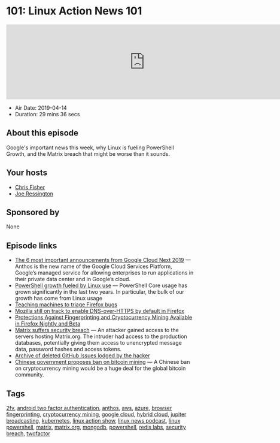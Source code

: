 # 101: Linux Action News 101

<iframe src="https://player.fireside.fm/v2/DAcK9LdX+bK5yPyaO?theme=dark" width="740" height="200" frameborder="0" scrolling="no"></iframe>

* Air Date: 2019-04-14
* Duration: 29 mins 36 secs

## About this episode

Google's important news this week, why Linux is fueling PowerShell Growth, and the Matrix breach that might be worse than it sounds.

## Your hosts
* [Chris Fisher](https://linuxactionnews.com/hosts/chris)
* [Joe Ressington](https://linuxactionnews.com/hosts/joe)

## Sponsored by

None



## Episode links

  * [The 6 most important announcements from Google Cloud Next 2019](https://techcrunch.com/2019/04/10/the-6-most-important-announcements-from-google-cloud-next-2019/ "The 6 most important announcements from Google Cloud Next 2019") — Anthos is the new name of the Google Cloud Services Platform, Google’s managed service for allowing enterprises to run applications in their private data center and in Google’s cloud. 
  * [PowerShell growth fueled by Linux use](https://devblogs.microsoft.com/powershell/the-next-release-of-powershell-powershell-7/ "PowerShell growth fueled by Linux use") — PowerShell Core usage has grown significantly in the last two years. In particular, the bulk of our growth has come from Linux usage
  * [Teaching machines to triage Firefox bugs](https://hacks.mozilla.org/2019/04/teaching-machines-to-triage-firefox-bugs/ "Teaching machines to triage Firefox bugs")
  * [Mozilla still on track to enable DNS-over-HTTPS by default in Firefox](https://www.ghacks.net/2019/04/10/mozilla-still-on-track-to-enable-dns-over-https-by-default-in-firefox/ "Mozilla still on track to enable DNS-over-HTTPS by default in Firefox")
  * [Protections Against Fingerprinting and Cryptocurrency Mining Available in Firefox Nightly and Beta](https://blog.mozilla.org/futurereleases/2019/04/09/protections-against-fingerprinting-and-cryptocurrency-mining-available-in-firefox-nightly-and-beta/ "Protections Against Fingerprinting and Cryptocurrency Mining Available in Firefox Nightly and Beta")
  * [Matrix suffers security breach](https://matrix.org/blog/2019/04/11/security-incident/ "Matrix suffers security breach") — An attacker gained access to the servers hosting Matrix.org. The intruder had access to the production databases, potentially giving them access to unencrypted message data, password hashes and access tokens. 
  * [Archive of deleted GitHub Issues lodged by the hacker](https://web.archive.org/web/20190412081930/https://github.com/matrix-org/matrix.org/issues "Archive of deleted GitHub Issues lodged by the hacker")
  * [Chinese government proposes ban on bitcoin mining](https://arstechnica.com/tech-policy/2019/04/chinese-government-proposes-ban-on-bitcoin-mining/ "Chinese government proposes ban on bitcoin mining") — A Chinese ban on cryptocurrency mining would be a huge deal for the global bitcoin community. 



## Tags

[2fv](https://linuxactionnews.com/tags/2fv), [android two factor authentication](https://linuxactionnews.com/tags/android%20two%20factor%20authentication), [anthos](https://linuxactionnews.com/tags/anthos), [aws](https://linuxactionnews.com/tags/aws), [azure](https://linuxactionnews.com/tags/azure), [browser fingerprinting](https://linuxactionnews.com/tags/browser%20fingerprinting), [cryptocurrency mining](https://linuxactionnews.com/tags/cryptocurrency%20mining), [google cloud](https://linuxactionnews.com/tags/google%20cloud), [hybrid cloud](https://linuxactionnews.com/tags/hybrid%20cloud), [jupiter broadcasting](https://linuxactionnews.com/tags/jupiter%20broadcasting), [kubernetes](https://linuxactionnews.com/tags/kubernetes), [linux action show](https://linuxactionnews.com/tags/linux%20action%20show), [linux news podcast](https://linuxactionnews.com/tags/linux%20news%20podcast), [linux powershell](https://linuxactionnews.com/tags/linux%20powershell), [matrix](https://linuxactionnews.com/tags/matrix), [matrix.org](https://linuxactionnews.com/tags/matrix.org), [mongodb](https://linuxactionnews.com/tags/mongodb), [powershell](https://linuxactionnews.com/tags/powershell), [redis labs](https://linuxactionnews.com/tags/redis%20labs), [security breach](https://linuxactionnews.com/tags/security%20breach), [twofactor](https://linuxactionnews.com/tags/twofactor)